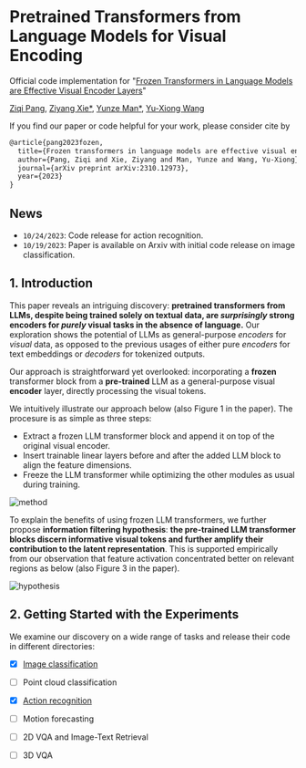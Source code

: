 # Pretrained Transformers from Language Models for Visual Encoding

Official code implementation for "[Frozen Transformers in Language Models are Effective Visual Encoder Layers](https://arxiv.org/abs/2310.12973)"

[Ziqi Pang](https://ziqipang.github.io/), [Ziyang Xie*](https://ziyangxie.site/), [Yunze Man*](https://yunzeman.github.io/), [Yu-Xiong Wang](https://yxw.web.illinois.edu/)

If you find our paper or code helpful for your work, please consider cite by
```tex
@article{pang2023fozen,
  title={Frozen transformers in language models are effective visual encoder layers},
  author={Pang, Ziqi and Xie, Ziyang and Man, Yunze and Wang, Yu-Xiong},
  journal={arXiv preprint arXiv:2310.12973},
  year={2023}
}
```

## News

* `10/24/2023`: Code release for action recognition.
* `10/19/2023`: Paper is available on Arxiv with initial code release on image classification.

## 1. Introduction

This paper reveals an intriguing discovery: **pretrained transformers from LLMs, despite being trained solely on textual data, are *surprisingly* strong encoders for *purely* visual tasks in the absence of language.** Our exploration shows the potential of LLMs as general-purpose *encoders* for *visual* data, as opposed to the previous usages of either pure *encoders* for text embeddings or *decoders* for tokenized outputs.

Our approach is straightforward yet overlooked: incorporating a **frozen** transformer block from a **pre-trained** LLM as a general-purpose visual **encoder** layer, directly processing the visual tokens. 

We intuitively illustrate our approach below (also Figure 1 in the paper). The procesure is as simple as three steps:

* Extract a frozen LLM transformer block and append it on top of the original visual encoder.
* Insert trainable linear layers before and after the added LLM block to align the feature dimensions.
* Freeze the LLM transformer while optimizing the other modules as usual during training.

![method](assets/method.png)

To explain the benefits of using frozen LLM transformers, we further propose **information filtering hypothesis**: **the pre-trained LLM transformer blocks discern informative visual tokens and further amplify their contribution to the latent representation**. This is supported empirically from our observation that feature activation concentrated better on relevant regions as below (also Figure 3 in the paper).

![hypothesis](assets/hypothesis.png)

## 2. Getting Started with the Experiments

We examine our discovery on a wide range of tasks and release their code in different directories:

- [x] [Image classification](./image_classification/README.md)
- [ ] Point cloud classification
- [x] [Action recognition](./video_understanding/README.md)
- [ ] Motion forecasting
- [ ] 2D VQA and Image-Text Retrieval 
- [ ] 3D VQA


